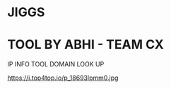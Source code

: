 # JIGGS
# TOOL BY ABHI - TEAM CX 
IP INFO TOOL DOMAIN LOOK UP 


https://i.top4top.io/p_18693lpmm0.jpg
